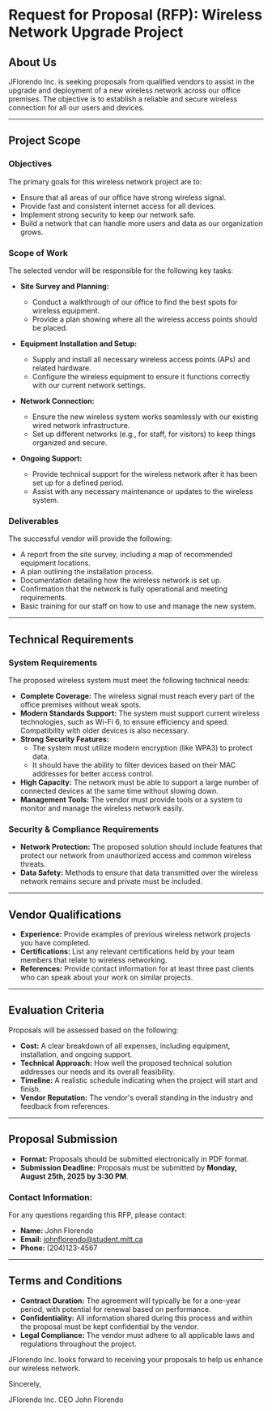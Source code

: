 # Request for Proposal (RFP): Wireless Network Upgrade Project

## About Us

JFlorendo Inc. is seeking proposals from qualified vendors to assist in the upgrade and deployment of a new wireless network across our office premises. The objective is to establish a reliable and secure wireless connection for all our users and devices.

---

## Project Scope

### Objectives

The primary goals for this wireless network project are to:
* Ensure that all areas of our office have strong wireless signal.
* Provide fast and consistent internet access for all devices.
* Implement strong security to keep our network safe.
* Build a network that can handle more users and data as our organization grows.

### Scope of Work

The selected vendor will be responsible for the following key tasks:

* **Site Survey and Planning:**
    * Conduct a walkthrough of our office to find the best spots for wireless equipment.
    * Provide a plan showing where all the wireless access points should be placed.

* **Equipment Installation and Setup:**
    * Supply and install all necessary wireless access points (APs) and related hardware.
    * Configure the wireless equipment to ensure it functions correctly with our current network settings.

* **Network Connection:**
    * Ensure the new wireless system works seamlessly with our existing wired network infrastructure.
    * Set up different networks (e.g., for staff, for visitors) to keep things organized and secure.

* **Ongoing Support:**
    * Provide technical support for the wireless network after it has been set up for a defined period.
    * Assist with any necessary maintenance or updates to the wireless system.

### Deliverables

The successful vendor will provide the following:
* A report from the site survey, including a map of recommended equipment locations.
* A plan outlining the installation process.
* Documentation detailing how the wireless network is set up.
* Confirmation that the network is fully operational and meeting requirements.
* Basic training for our staff on how to use and manage the new system.

---

## Technical Requirements

### System Requirements

The proposed wireless system must meet the following technical needs:

* **Complete Coverage:** The wireless signal must reach every part of the office premises without weak spots.
* **Modern Standards Support:** The system must support current wireless technologies, such as Wi-Fi 6, to ensure efficiency and speed. Compatibility with older devices is also necessary.
* **Strong Security Features:**
    * The system must utilize modern encryption (like WPA3) to protect data.
    * It should have the ability to filter devices based on their MAC addresses for better access control.
* **High Capacity:** The network must be able to support a large number of connected devices at the same time without slowing down.
* **Management Tools:** The vendor must provide tools or a system to monitor and manage the wireless network easily.

### Security & Compliance Requirements

* **Network Protection:** The proposed solution should include features that protect our network from unauthorized access and common wireless threats.
* **Data Safety:** Methods to ensure that data transmitted over the wireless network remains secure and private must be included.

---

## Vendor Qualifications

* **Experience:** Provide examples of previous wireless network projects you have completed.
* **Certifications:** List any relevant certifications held by your team members that relate to wireless networking.
* **References:** Provide contact information for at least three past clients who can speak about your work on similar projects.

---

## Evaluation Criteria

Proposals will be assessed based on the following:
* **Cost:** A clear breakdown of all expenses, including equipment, installation, and ongoing support.
* **Technical Approach:** How well the proposed technical solution addresses our needs and its overall feasibility.
* **Timeline:** A realistic schedule indicating when the project will start and finish.
* **Vendor Reputation:** The vendor's overall standing in the industry and feedback from references.

---

## Proposal Submission

* **Format:** Proposals should be submitted electronically in PDF format.
* **Submission Deadline:** Proposals must be submitted by **Monday, August 25th, 2025 by 3:30 PM**.

### Contact Information:

For any questions regarding this RFP, please contact:
* **Name:** John Florendo
* **Email:** johnflorendo@student.mitt.ca
* **Phone:** (204)123-4567

---

## Terms and Conditions

* **Contract Duration:** The agreement will typically be for a one-year period, with potential for renewal based on performance.
* **Confidentiality:** All information shared during this process and within the proposal must be kept confidential by the vendor.
* **Legal Compliance:** The vendor must adhere to all applicable laws and regulations throughout the project.

JFlorendo Inc. looks forward to receiving your proposals to help us enhance our wireless network.

Sincerely,

JFlorendo Inc. CEO
John Florendo
